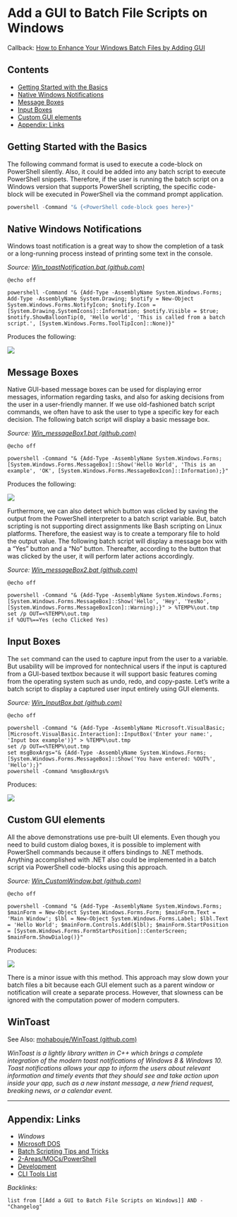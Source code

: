 # Add a GUI to Batch File Scripts on Windows

Callback: [How to Enhance Your Windows Batch Files by Adding GUI](../../../3-Resources/Highlights/Readwise/Articles/How%20to%20Enhance%20Your%20Windows%20Batch%20Files%20by%20Adding%20GUI.md)

## Contents

* [Getting Started with the Basics](Add%20a%20GUI%20to%20Batch%20File%20Scripts%20on%20Windows.md#getting-started-with-the-basics)
* [Native Windows Notifications](Add%20a%20GUI%20to%20Batch%20File%20Scripts%20on%20Windows.md#native-windows-notifications)
* [Message Boxes](Add%20a%20GUI%20to%20Batch%20File%20Scripts%20on%20Windows.md#message-boxes)
* [Input Boxes](Add%20a%20GUI%20to%20Batch%20File%20Scripts%20on%20Windows.md#input-boxes)
* [Custom GUI elements](Add%20a%20GUI%20to%20Batch%20File%20Scripts%20on%20Windows.md#custom-gui-elements)
* [Appendix: Links](Add%20a%20GUI%20to%20Batch%20File%20Scripts%20on%20Windows.md#appendix-links)

## Getting Started with the Basics

The following command format is used to execute a code-block on PowerShell silently. Also, it could be added into any batch script to execute PowerShell snippets. Therefore, if the user is running the batch script on a Windows version that supports PowerShell scripting, the specific code-block will be executed in PowerShell via the command prompt application.

````powershell
powershell -Command "& {<PowerShell code-block goes here>}"
````

## Native Windows Notifications

Windows toast notification is a great way to show the completion of a task or a long-running process instead of printing some text in the console.

*Source: [Win_toastNotification.bat (github.com)](https://gist.github.com/shalithasuranga/4dce626ceb04e7bfc56b20eb0405e32f/)*

````batch
@echo off 

powershell -Command "& {Add-Type -AssemblyName System.Windows.Forms; Add-Type -AssemblyName System.Drawing; $notify = New-Object System.Windows.Forms.NotifyIcon; $notify.Icon = [System.Drawing.SystemIcons]::Information; $notify.Visible = $true; $notify.ShowBalloonTip(0, 'Hello world', 'This is called from a batch script.', [System.Windows.Forms.ToolTipIcon]::None)}"
````

Produces the following:

![](https://i.imgur.com/VjkbjcX.png)

## Message Boxes

Native GUI-based message boxes can be used for displaying error messages, information regarding tasks, and also for asking decisions from the user in a user-friendly manner. If we use old-fashioned batch script commands, we often have to ask the user to type a specific key for each decision. The following batch script will display a basic message box.

*Source: [Win_messageBox1.bat (github.com)](https://gist.github.com/shalithasuranga/440a5fcd4dfafe0e33b2e5f2d563503a/)*

````batch
@echo off 

powershell -Command "& {Add-Type -AssemblyName System.Windows.Forms; [System.Windows.Forms.MessageBox]::Show('Hello World', 'This is an example', 'OK', [System.Windows.Forms.MessageBoxIcon]::Information);}"
````

Produces the following:

![](https://i.imgur.com/i4uLVBl.png)

Furthermore, we can also detect which button was clicked by saving the output from the PowerShell interpreter to a batch script variable. But, batch scripting is not supporting direct assignments like Bash scripting on Linux platforms. Therefore, the easiest way is to create a temporary file to hold the output value. The following batch script will display a message box with a “Yes” button and a “No” button. Thereafter, according to the button that was clicked by the user, it will perform later actions accordingly.

*Source: [Win_messageBox2.bat (github.com)](https://gist.github.com/shalithasuranga/aa5fc661dda192015cfeb26d02807cf6/)*

````batch
@echo off

powershell -Command "& {Add-Type -AssemblyName System.Windows.Forms; [System.Windows.Forms.MessageBox]::Show('Hello', 'Hey', 'YesNo', [System.Windows.Forms.MessageBoxIcon]::Warning);}" > %TEMP%\out.tmp
set /p OUT=<%TEMP%\out.tmp
if %OUT%==Yes (echo Clicked Yes)
````

## Input Boxes

The `set` command can the used to capture input from the user to a variable. But usability will be improved for nontechnical users if the input is captured from a GUI-based textbox because it will support basic features coming from the operating system such as undo, redo, and copy-paste. Let’s write a batch script to display a captured user input entirely using GUI elements.

*Source: [Win_InputBox.bat (github.com)](https://gist.github.com/shalithasuranga/6b0a3b9b5b1b7bb992fcd003e2db0e95/)*

````batch
@echo off 

powershell -Command "& {Add-Type -AssemblyName Microsoft.VisualBasic; [Microsoft.VisualBasic.Interaction]::InputBox('Enter your name:', 'Input box example')}" > %TEMP%\out.tmp
set /p OUT=<%TEMP%\out.tmp
set msgBoxArgs="& {Add-Type -AssemblyName System.Windows.Forms; [System.Windows.Forms.MessageBox]::Show('You have entered: %OUT%', 'Hello');}"
powershell -Command %msgBoxArgs%
````

Produces:

![](https://i.imgur.com/zXmN78e.png)

## Custom GUI elements

All the above demonstrations use pre-built UI elements. Even though you need to build custom dialog boxes, it is possible to implement with PowerShell commands because it offers bindings to .NET methods. Anything accomplished with .NET also could be implemented in a batch script via PowerShell code-blocks using this approach. 

*Source: [Win_CustomWindow.bat (github.com)](https://gist.github.com/shalithasuranga/8e974c226e3f494addc2a7e559f68689/)*

````batch
@echo off 

powershell -Command "& {Add-Type -AssemblyName System.Windows.Forms; $mainForm = New-Object System.Windows.Forms.Form; $mainForm.Text = 'Main Window'; $lbl = New-Object System.Windows.Forms.Label; $lbl.Text = 'Hello World'; $mainForm.Controls.Add($lbl); $mainForm.StartPosition = [System.Windows.Forms.FormStartPosition]::CenterScreen; $mainForm.ShowDialog()}"
````

Produces:

![](https://i.imgur.com/ERRAw85.png)

There is a minor issue with this method. This approach may slow down your batch files a bit because each GUI element such as a parent window or notification will create a separate process. However, that slowness can be ignored with the computation power of modern computers.

## WinToast

See Also: [mohabouje/WinToast (github.com)](https://github.com/mohabouje/WinToast)

*WinToast is a lightly library written in C++ which brings a complete integration of the modern toast notifications of Windows 8 & Windows 10. Toast notifications allows your app to inform the users about relevant information and timely events that they should see and take action upon inside your app, such as a new instant message, a new friend request, breaking news, or a calendar event.*

---

## Appendix: Links

* *Windows*
* [Microsoft DOS](../../../3-Resources/Tools/Developer%20Tools/Shell/Microsoft%20DOS.md)
* [Batch Scripting Tips and Tricks](../../../0-Slipbox/Batch%20Scripting%20Tips%20and%20Tricks.md)
* [2-Areas/MOCs/PowerShell](../../MOCs/PowerShell.md)
* [Development](../../MOCs/Development.md)
* [CLI Tools List](../../Lists/CLI%20Tools%20List.md)

*Backlinks:*

````dataview
list from [[Add a GUI to Batch File Scripts on Windows]] AND -"Changelog"
````
